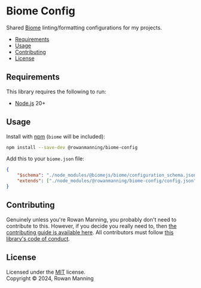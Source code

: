 
# Biome Config

Shared [Biome](https://biomejs.dev/) linting/formatting configurations for my projects.

* [Requirements](#requirements)
* [Usage](#usage)
* [Contributing](#contributing)
* [License](#license)


## Requirements

This library requires the following to run:

  * [Node.js](https://nodejs.org/) 20+


## Usage

Install with [npm](https://www.npmjs.com/) (`biome` will be included):

```sh
npm install --save-dev @rowanmanning/biome-config
```

Add this to your `biome.json` file:

```json
{
    "$schema": "./node_modules/@biomejs/biome/configuration_schema.json",
    "extends": ["./node_modules/@rowanmanning/biome-config/config.json"]
}
```


## Contributing

Genuinely unless you're Rowan Manning, you probably don't need to contribute to this. However, if you decide you really need to, then [the contributing guide is available here](docs/contributing.md). All contributors must follow [this library's code of conduct](docs/code_of_conduct.md).


## License

Licensed under the [MIT](LICENSE) license.<br/>
Copyright &copy; 2024, Rowan Manning
